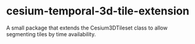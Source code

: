 # cesium-temporal-3d-tile-extension
A small package that extends the Cesium3DTileset class to allow segmenting tiles by time availability.
